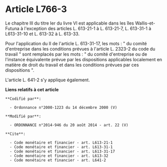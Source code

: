# Article L766-3

Le chapitre III du titre Ier du livre VI est applicable dans les îles Wallis-et-Futuna à l'exception des articles L. 613-21-1
à L. 613-21-7, L. 613-31-1 à L613-31-10 et L. 613-32 à L. 613-33. 

Pour l'application du II de l'article L. 613-31-17, les mots : " du comité d'entreprise dans les conditions prévues à
l'article L. 2323-2 du code du travail " sont remplacés par les mots : " du comité d'entreprise ou de l'instance équivalente
prévue par les dispositions applicables localement en matière de droit du travail et dans les conditions prévues par ces
dispositions ". 

L'article L. 641-2 s'y applique également.

**Liens relatifs à cet article**

	**Codifié par**:

	  - Ordonnance n°2000-1223 du 14 décembre 2000 (V)

	**Modifié par**:

	  - ORDONNANCE n°2014-946 du 20 août 2014 - art. 22 (V)

	**Cite**:

	  - Code monétaire et financier - art. L613-21-1
	  - Code monétaire et financier - art. L613-31-1
	  - Code monétaire et financier - art. L613-31-17
	  - Code monétaire et financier - art. L613-32
	  - Code monétaire et financier - art. L641-2
